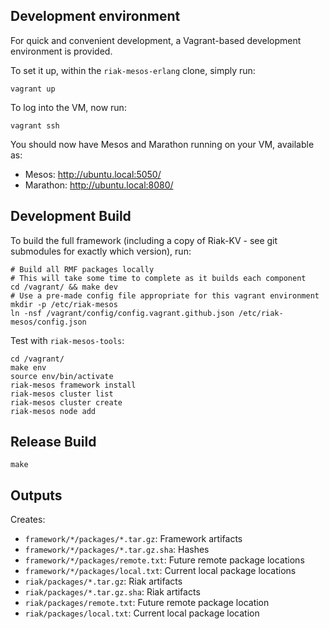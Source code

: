 ## Development environment

For quick and convenient development, a Vagrant-based development environment is provided.

To set it up, within the `riak-mesos-erlang` clone, simply run:

```
vagrant up
```

To log into the VM, now run:

```
vagrant ssh
```

You should now have Mesos and Marathon running on your VM, available as:

 - Mesos: http://ubuntu.local:5050/
 - Marathon: http://ubuntu.local:8080/

## Development Build

To build the full framework (including a copy of Riak-KV - see git submodules for exactly which version), run:

```
# Build all RMF packages locally
# This will take some time to complete as it builds each component
cd /vagrant/ && make dev
# Use a pre-made config file appropriate for this vagrant environment
mkdir -p /etc/riak-mesos
ln -nsf /vagrant/config/config.vagrant.github.json /etc/riak-mesos/config.json
```

Test with `riak-mesos-tools`:

```
cd /vagrant/
make env
source env/bin/activate
riak-mesos framework install
riak-mesos cluster list
riak-mesos cluster create
riak-mesos node add
```

## Release Build

```
make
```

## Outputs

Creates:

* `framework/*/packages/*.tar.gz`: Framework artifacts
* `framework/*/packages/*.tar.gz.sha`: Hashes
* `framework/*/packages/remote.txt`: Future remote package locations
* `framework/*/packages/local.txt`: Current local package locations
* `riak/packages/*.tar.gz`: Riak artifacts
* `riak/packages/*.tar.gz.sha`: Riak artifacts
* `riak/packages/remote.txt`: Future remote package location
* `riak/packages/local.txt`: Current local package location
